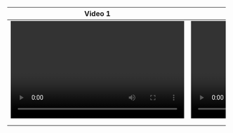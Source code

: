 | Video 1                                    | Video 2                                    |
|--------------------------------------------|--------------------------------------------|
| <video controls width="400" height="225"> | <video controls width="400" height="225"> |
|   <source src="[https://github.com/LOORDyassin/web-25-days-for-login/blob/main/video/day%231.mp4](https://github.com/LOORDyassin/web-25-days-for-login/blob/main/video/day%231.mp4)" type="video/mp4"> |   <source src="video2.mp4" type="video/mp4"> |
| </video>                                   | </video>                                   |

